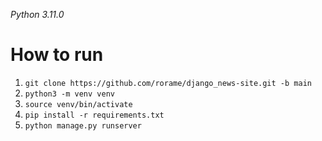 *Python 3.11.0*

# How to run
1. `git clone https://github.com/rorame/django_news-site.git -b main`
2. `python3 -m venv venv`
3. `source venv/bin/activate`
4. `pip install -r requirements.txt`
5. `python manage.py runserver`
